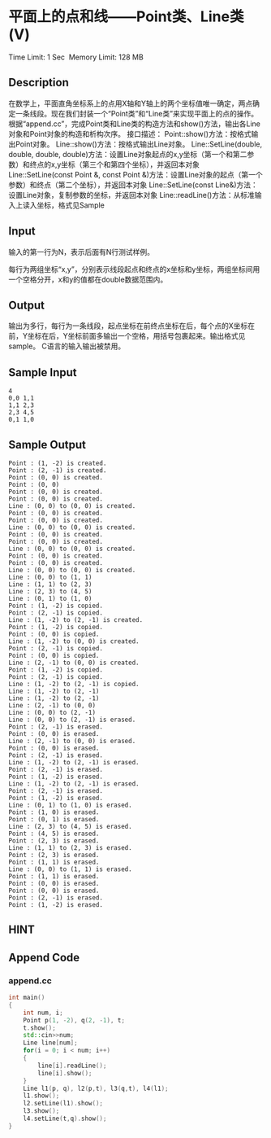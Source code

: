 # 平面上的点和线——Point类、Line类 (V)
Time Limit: 1 Sec  Memory Limit: 128 MB


## Description
在数学上，平面直角坐标系上的点用X轴和Y轴上的两个坐标值唯一确定，两点确定一条线段。现在我们封装一个“Point类”和“Line类”来实现平面上的点的操作。
根据“append.cc”，完成Point类和Line类的构造方法和show()方法，输出各Line对象和Point对象的构造和析构次序。
接口描述：
Point::show()方法：按格式输出Point对象。
Line::show()方法：按格式输出Line对象。
Line::SetLine(double, double, double, double)方法：设置Line对象起点的x,y坐标（第一个和第二参数）和终点的x,y坐标（第三个和第四个坐标），并返回本对象
Line::SetLine(const Point &, const Point &)方法：设置Line对象的起点（第一个参数）和终点（第二个坐标），并返回本对象
Line::SetLine(const Line&)方法：设置Line对象，复制参数的坐标，并返回本对象
Line::readLine()方法：从标准输入上读入坐标，格式见Sample


## Input
输入的第一行为N，表示后面有N行测试样例。

每行为两组坐标“x,y”，分别表示线段起点和终点的x坐标和y坐标，两组坐标间用一个空格分开，x和y的值都在double数据范围内。



## Output
输出为多行，每行为一条线段，起点坐标在前终点坐标在后，每个点的X坐标在前，Y坐标在后，Y坐标前面多输出一个空格，用括号包裹起来。输出格式见sample。
C语言的输入输出被禁用。


## Sample Input
```
4
0,0 1,1
1,1 2,3
2,3 4,5
0,1 1,0

```
## Sample Output
```
Point : (1, -2) is created.
Point : (2, -1) is created.
Point : (0, 0) is created.
Point : (0, 0)
Point : (0, 0) is created.
Point : (0, 0) is created.
Line : (0, 0) to (0, 0) is created.
Point : (0, 0) is created.
Point : (0, 0) is created.
Line : (0, 0) to (0, 0) is created.
Point : (0, 0) is created.
Point : (0, 0) is created.
Line : (0, 0) to (0, 0) is created.
Point : (0, 0) is created.
Point : (0, 0) is created.
Line : (0, 0) to (0, 0) is created.
Line : (0, 0) to (1, 1)
Line : (1, 1) to (2, 3)
Line : (2, 3) to (4, 5)
Line : (0, 1) to (1, 0)
Point : (1, -2) is copied.
Point : (2, -1) is copied.
Line : (1, -2) to (2, -1) is created.
Point : (1, -2) is copied.
Point : (0, 0) is copied.
Line : (1, -2) to (0, 0) is created.
Point : (2, -1) is copied.
Point : (0, 0) is copied.
Line : (2, -1) to (0, 0) is created.
Point : (1, -2) is copied.
Point : (2, -1) is copied.
Line : (1, -2) to (2, -1) is copied.
Line : (1, -2) to (2, -1)
Line : (1, -2) to (2, -1)
Line : (2, -1) to (0, 0)
Line : (0, 0) to (2, -1)
Line : (0, 0) to (2, -1) is erased.
Point : (2, -1) is erased.
Point : (0, 0) is erased.
Line : (2, -1) to (0, 0) is erased.
Point : (0, 0) is erased.
Point : (2, -1) is erased.
Line : (1, -2) to (2, -1) is erased.
Point : (2, -1) is erased.
Point : (1, -2) is erased.
Line : (1, -2) to (2, -1) is erased.
Point : (2, -1) is erased.
Point : (1, -2) is erased.
Line : (0, 1) to (1, 0) is erased.
Point : (1, 0) is erased.
Point : (0, 1) is erased.
Line : (2, 3) to (4, 5) is erased.
Point : (4, 5) is erased.
Point : (2, 3) is erased.
Line : (1, 1) to (2, 3) is erased.
Point : (2, 3) is erased.
Point : (1, 1) is erased.
Line : (0, 0) to (1, 1) is erased.
Point : (1, 1) is erased.
Point : (0, 0) is erased.
Point : (0, 0) is erased.
Point : (2, -1) is erased.
Point : (1, -2) is erased.

```

## HINT


## Append Code
### append.cc
```cpp
int main()
{
    int num, i;
    Point p(1, -2), q(2, -1), t;
    t.show();
    std::cin>>num;
    Line line[num];
    for(i = 0; i < num; i++)
    {
        line[i].readLine();
        line[i].show();
    }
    Line l1(p, q), l2(p,t), l3(q,t), l4(l1);
    l1.show();
    l2.setLine(l1).show();
    l3.show();
    l4.setLine(t,q).show();
}
```
